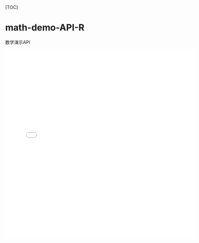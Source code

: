 [TOC]

# math-demo-API-R

数学演示API

<iframe src='./img/dinosaur.html' frameborder="0" width='600' height='600'>